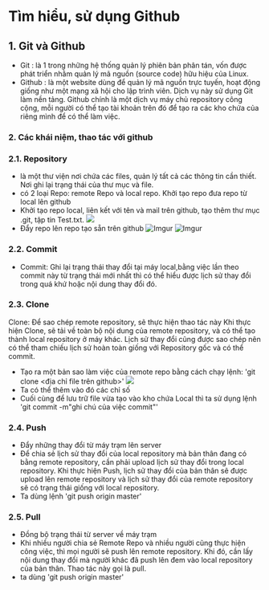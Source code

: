 # Tìm hiểu, sử dụng Github  
## **1. Git và Github**
* Git : là 1 trong những hệ thống quản lý phiên bản phân tán, vốn được phát triển nhằm quản lý mã nguồn (source code) hữu hiệu của Linux.
* Github : là một website dùng để quản lý mã nguồn trực tuyến, hoạt động giống như một mạng xã hội cho lập trình viên. Dịch vụ này sử dụng Git làm nền tảng. Github chính là một dịch vụ máy chủ repository công cộng, mỗi người có thể tạo tài khoản trên đó để tạo ra các kho chứa của riêng mình để có thể làm việc.   

### **2. Các khái niệm, thao tác với github**  
### 2.1. Repository 
* là một thư viện nơi chứa các files, quản lý tất cả các thông tin cần thiết. Nơi ghi lại trạng thái của thư mục và file. 
* có 2 loại Repo: remote Repo và local repo. 
Khởi tạo repo đưa repo từ local lên github 
* Khởi tạo repo local, liên kết với tên và mail trên github, tạo thêm thư mục .git, tập tin Test.txt. 
![](https://i.imgur.com/a1k9Oni.png) 
* Đẩy repo lên repo tạo sẵn trên github 
![Imgur](https://i.imgur.com/oDkf4eL.png) 
![Imgur](https://i.imgur.com/NYjJpnk.png)  

### 2.2. Commit  
* Commit: Ghi lại trạng thái thay đổi tại máy local,bằng việc lần theo commit này từ trạng thái mới nhất thì có thể hiểu được lịch sử thay đổi trong quá khứ hoặc nội dung thay đổi đó.

### 2.3. Clone  
Clone: Để sao chép remote repository, sẽ thực hiện thao tác này Khi thực hiện Clone, sẽ tải về toàn bộ nội dung của remote repository, và có thể tạo thành local repository ở máy khác. Lịch sử thay đổi cũng được sao chép nên có thể tham chiếu lịch sử hoàn toàn giống với Repository gốc và có thể commit. 
* Tạo ra một bản sao làm việc của remote repo bằng cách chạy lệnh: 'git clone <địa chỉ file trên github>'
![](https://i.imgur.com/lsO9iey.png)  
* Ta có thể thêm vào đó các chỉ số 
* Cuối cùng để lưu trữ file vừa tạo vào kho chứa Local thì ta sử dụng lệnh 'git commit -m"ghi chú của việc commit"'  

### 2.4. Push
* Đẩy những thay đổi từ máy trạm lên server 
* Để chia sẻ lịch sử thay đổi của local repository mà bản thân đang có bằng remote repository, cần phải upload lịch sử thay đổi trong local repository.  Khi thực hiện Push, lịch sử thay đổi của bản thân sẽ được upload lên remote repository và lịch sử thay đổi của remote repository sẽ có trạng thái giống với local repository.
* Ta dùng lệnh 'git push origin master'  

### 2.5. Pull
* Đồng bộ trạng thái từ server về máy trạm 
* Khi nhiều người chia sẻ Remote Repo và nhiều người cũng thực hiện công việc, thì mọi người sẽ push lên remote repository. Khi đó, cần lấy nội dung thay đổi mà người khác đã push lên đem vào local repository của bản thân. Thao tác này gọi là pull. 
* ta dùng 'git push origin master'
